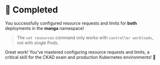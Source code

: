 # 🎉 Completed

You successfully configured resource requests and limits for **both** deployments in the **manga** namespace!

> The `set resources` command only works with `controller workloads`, not with single Pods.

Great work! You've mastered configuring resource requests and limits, a critical skill for the CKAD exam and production Kubernetes environments! 🎊
